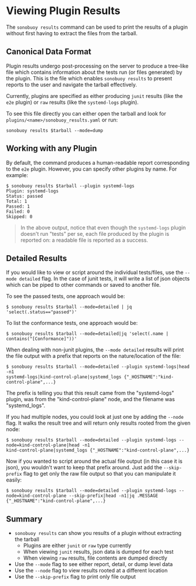 # Viewing Plugin Results

The `sonobuoy results` command can be used to print the results of a plugin without first having to extract the files from the tarball.

## Canonical Data Format

Plugin results undergo post-processing on the server to produce a tree-like file which contains information about the tests run (or files generated) by the plugin. This is the file which enables `sonobuoy results` to present reports to the user and navigate the tarball effectively.

Currently, plugins are specified as either producing `junit` results (like the `e2e` plugin) or `raw` results (like the `systemd-logs` plugin).

To see this file directly you can either open the tarball and look for `plugins/<name>/sonobuoy_results.yaml` or run:

```
sonobuoy results $tarball --mode=dump
```

## Working with any Plugin

By default, the command produces a human-readable report corresponding to the `e2e` plugin. However, you can specify other plugins by name. For example:

```
$ sonobuoy results $tarball --plugin systemd-logs
Plugin: systemd-logs
Status: passed
Total: 1
Passed: 1
Failed: 0
Skipped: 0
```

> In the above output, notice that even though the `systemd-logs` plugin doesn't run "tests" per se, each file produced by the plugin is reported on: a readable file is reported as a success.

## Detailed Results

If you would like to view or script around the individual tests/files, use the `--mode detailed` flag. In the case of junit tests, it will write a list of json objects which can be piped to other commands or saved to another file.

To see the passed tests, one approach would be:

```
$ sonobuoy results $tarball --mode=detailed | jq 'select(.status=="passed")'
```

To list the conformance tests, one approach would be:

```
$ sonobuoy results $tarball --mode=detailed|jq 'select(.name | contains("[Conformance]"))'
```

When dealing with non-junit plugins, the `--mode detailed` results will print the file output with a prefix that reports on the nature/location of the file:

```
$ sonobuoy results $tarball --mode=detailed --plugin systemd-logs|head -n1
systemd-logs|kind-control-plane|systemd_logs {"_HOSTNAME":"kind-control-plane",...}
```

The prefix is telling you that this result came from the "systemd-logs" plugin, was from the "kind-control-plane" node, and the filename was "systemd_logs".

If you had multiple nodes, you could look at just one by adding the `--node` flag. It walks the result tree and will return only results rooted from the given node:

```
$ sonobuoy results $tarball --mode=detailed --plugin systemd-logs --node=kind-control-plane|head -n1
kind-control-plane|systemd_logs {"_HOSTNAME":"kind-control-plane",...}
```

Now if you wanted to script around the actual file output (in this case it is json), you wouldn't want to keep that prefix around. Just add the `--skip-prefix` flag to get only the raw file output so that you can manipulate it easily:

```
$ sonobuoy results $tarball --mode=detailed --plugin systemd-logs --node=kind-control-plane --skip-prefix|head -n1|jq .MESSAGE
{"_HOSTNAME":"kind-control-plane",...}
```

## Summary

 - `sonobuoy results` can show you results of a plugin without extracting the tarball
   - Plugins are either `junit` or `raw` type currently
   - When viewing `junit` results, json data is dumped for each test
   - When viewing `raw` results, file contents are dumped directly
 - Use the `--mode` flag to see either report, detail, or dump level data
 - Use the `--node` flag to view results rooted at a different location
 - Use the `--skip-prefix` flag to print only file output
